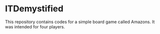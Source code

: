 # ITDemystified

This repository contains codes for a simple board game called Amazons. It was intended for four players.
